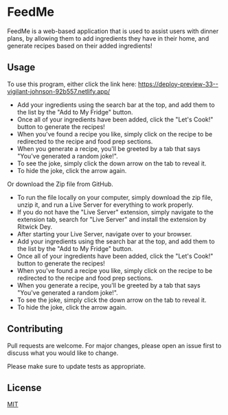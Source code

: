 # FeedMe

FeedMe is a web-based application that is used to assist users with dinner plans, by allowing them to add ingredients they have in their home, and generate recipes based on their added ingredients!


## Usage

To use this program, either click the link here: https://deploy-preview-33--vigilant-johnson-92b557.netlify.app/

- Add your ingredients using the search bar at the top, and add them to the list by the "Add to My Fridge" button.
- Once all of your ingredients have been added, click the "Let's Cook!" button to generate the recipes! 
- When you've found a recipe you like, simply click on the recipe to be redirected to the recipe and food prep sections.
- When you generate a recipe, you'll be greeted by a tab that says "You've generated a random joke!".
- To see the joke, simply click the down arrow on the tab to reveal it.
- To hide the joke, click the arrow again. 

Or download the Zip file from GitHub. 

- To run the file locally on your computer, simply download the zip file, unzip it, and run a Live Server for everything to work properly. 
- If you do not have the "Live Server" extension, simply navigate to the extension tab, search for "Live Server" and install the extension by Ritwick Dey.
- After starting your Live Server, navigate over to your browser.
- Add your ingredients using the search bar at the top, and add them to the list by the "Add to My Fridge" button.
- Once all of your ingredients have been added, click the "Let's Cook!" button to generate the recipes! 
- When you've found a recipe you like, simply click on the recipe to be redirected to the recipe and food prep sections.
- When you generate a recipe, you'll be greeted by a tab that says "You've generated a random joke!".
- To see the joke, simply click the down arrow on the tab to reveal it.
- To hide the joke, click the arrow again. 

## Contributing
Pull requests are welcome. For major changes, please open an issue first to discuss what you would like to change.

Please make sure to update tests as appropriate.

## License
[MIT](https://choosealicense.com/licenses/mit/)